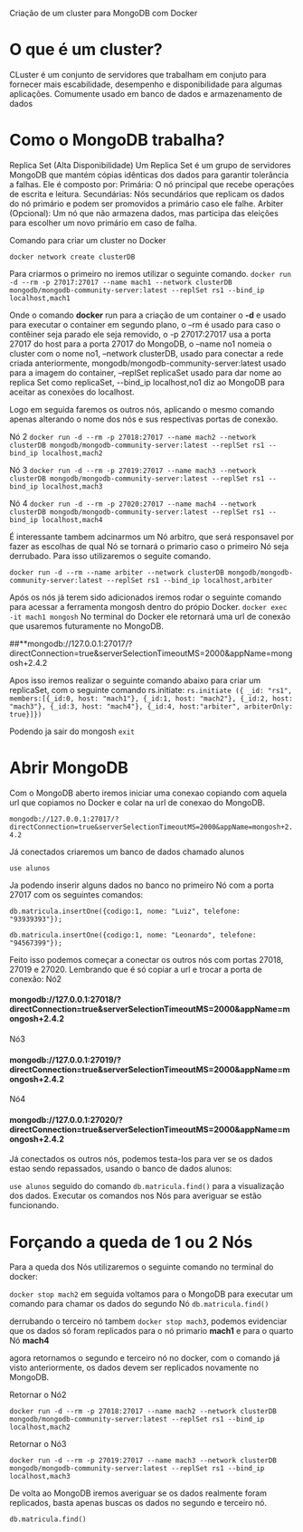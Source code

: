 Criação de um cluster para MongoDB com Docker

# **O que é um cluster?**
CLuster é um conjunto de servidores que trabalham em conjuto para fornecer mais escabilidade, 
desempenho e disponibilidade para algumas aplicações. Comumente usado em banco de dados e 
armazenamento de dados
# **Como o MongoDB trabalha?**
Replica Set (Alta Disponibilidade)
Um Replica Set é um grupo de servidores MongoDB que mantém cópias idênticas
dos dados para garantir tolerância a falhas. Ele é composto por:
Primária: O nó principal que recebe operações de escrita e leitura.
Secundárias: Nós secundários que replicam os dados do nó primário e
podem ser promovidos a primário caso ele falhe.
Arbiter (Opcional): Um nó que não armazena dados, mas participa das 
eleições para escolher um novo primário em caso de falha.


Comando para criar um cluster no Docker

`docker network create clusterDB`

Para criarmos o primeiro no iremos utilizar o seguinte comando.
`docker run -d --rm -p 27017:27017 --name mach1 --network clusterDB mongodb/mongodb-community-server:latest --replSet rs1 --bind_ip localhost,mach1`

Onde o comando **docker** run para a criação de um container o **-d** e usado para executar o container em segundo plano, o –rm é usado para caso o contêiner seja parado ele seja removido, o -p 27017:27017 usa a porta 27017 do host para a porta 27017 do MongoDB, o –name no1 nomeia o cluster com o nome no1, –network clusterDB, usado para conectar a rede criada anteriormente, mongodb/mongodb-community-server:latest usado para a imagem do container, –replSet replicaSet usado para dar nome ao replica Set como replicaSet, --bind_ip localhost,no1 diz ao MongoDB para aceitar as conexões do localhost.

Logo em seguida faremos os outros nós, aplicando o mesmo comando apenas alterando o nome dos nós e sus respectivas portas de conexão.

Nó 2 
`docker run -d --rm -p 27018:27017 --name mach2 --network clusterDB mongodb/mongodb-community-server:latest --replSet rs1 --bind_ip localhost,mach2`

Nó 3
`docker run -d --rm -p 27019:27017 --name mach3 --network clusterDB mongodb/mongodb-community-server:latest --replSet rs1 --bind_ip localhost,mach3`

Nó 4 
`docker run -d --rm -p 27020:27017 --name mach4 --network clusterDB mongodb/mongodb-community-server:latest --replSet rs1 --bind_ip localhost,mach4`

É interessante tambem adcinarmos um Nó arbitro, que será responsavel por fazer as escolhas de qual Nó se tornará o primario caso o primeiro Nó seja derrubado. Para isso utilizaremos o seguite comando.

`docker run -d --rm --name arbiter --network clusterDB mongodb/mongodb-community-server:latest --replSet rs1 --bind_ip localhost,arbiter`

Após os nós já terem sido adicionados iremos rodar o seguinte comando para acessar a ferramenta mongosh dentro do própio Docker.
`docker exec -it mach1 mongosh`
No terminal do Docker ele retornará uma url de conexão que usaremos futuramente no MongoDB.

##**mongodb://127.0.0.1:27017/?directConnection=true&serverSelectionTimeoutMS=2000&appName=mongosh+2.4.2

Apos isso iremos realizar o seguinte comando abaixo para criar um replicaSet, com o seguinte comando rs.initiate:
`rs.initiate ({ _id: "rs1", members:[{_id:0, host: "mach1"}, {_id:1, host: "mach2"}, {_id:2, host: "mach3"}, {_id:3, host: "mach4"}, {_id:4, host:"arbiter", arbiterOnly: true}]})`

Podendo ja sair do mongosh
`exit`

# **Abrir MongoDB**
Com o MongoDB aberto iremos iniciar uma conexao copiando com aquela url que copiamos no Docker e colar na url de conexao do MongoDB.

`mongodb://127.0.0.1:27017/?directConnection=true&serverSelectionTimeoutMS=2000&appName=mongosh+2.4.2`

Já conectados criaremos um banco de dados chamado alunos

`use alunos`

Ja podendo inserir alguns dados no banco no primeiro Nó com a porta 27017 com os seguintes comandos:

`db.matricula.insertOne({codigo:1, nome: "Luiz", telefone: "93939393"});`

`db.matricula.insertOne({codigo:1, nome: "Leonardo", telefone: "94567399"});`

Feito isso podemos começar a conectar os outros nós com portas 27018, 27019 e 27020. Lembrando que é só copiar a url e trocar a porta de conexão:
Nó2

#### mongodb://127.0.0.1:27018/?directConnection=true&serverSelectionTimeoutMS=2000&appName=mongosh+2.4.2

Nó3

#### mongodb://127.0.0.1:27019/?directConnection=true&serverSelectionTimeoutMS=2000&appName=mongosh+2.4.2

Nó4

#### mongodb://127.0.0.1:27020/?directConnection=true&serverSelectionTimeoutMS=2000&appName=mongosh+2.4.2

Já conectados os outros nós, podemos testa-los para ver se os dados estao sendo repassados, usando o banco de dados alunos:

`use alunos` seguido do comando `db.matricula.find()`  para a visualização dos dados. Executar os comandos nos Nós para averiguar se estão funcionando.


# Forçando a queda de 1 ou 2 Nós

Para a queda dos Nós utilizaremos o seguinte comando no terminal do docker:

`docker stop mach2` em seguida voltamos para o MongoDB para executar um comando para chamar os dados do segundo Nó `db.matricula.find()`

derrubando o terceiro nó tambem `docker stop mach3`, podemos evidenciar que os dados só foram replicados para o nó primario **mach1** e para o quarto Nó **mach4**

agora retornamos o segundo e terceiro nó no docker, com o comando já visto anteriormente, os dados devem ser replicados novamente no MongoDB.

Retornar o Nó2

`docker run -d --rm -p 27018:27017 --name mach2 --network clusterDB mongodb/mongodb-community-server:latest --replSet rs1 --bind_ip localhost,mach2`

Retornar o Nó3

`docker run -d --rm -p 27019:27017 --name mach3 --network clusterDB mongodb/mongodb-community-server:latest --replSet rs1 --bind_ip localhost,mach3`

De volta ao MongoDB iremos averiguar se os dados realmente foram replicados, basta apenas buscas os dados no segundo e terceiro nó.

`db.matricula.find()`




